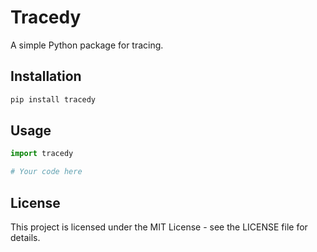 # Tracedy

A simple Python package for tracing.

## Installation

```bash
pip install tracedy
```

## Usage

```python
import tracedy

# Your code here
```

## License

This project is licensed under the MIT License - see the LICENSE file for details. 